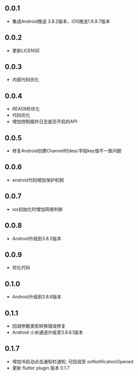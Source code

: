 ## 0.0.1

* 集成Android推送 3.8.2版本，iOS推送1.9.9.7版本
  
## 0.0.2

* 更新LICENSE

## 0.0.3

* 内部代码优化

## 0.0.4

* README优化
* 代码优化
* 增加控制插件日志是否开启的API

## 0.0.5


* 修复Android创建Channel时desc字段key值不一致问题

## 0.0.6 

* android代码增加保护机制

## 0.0.7

* ios初始化时增加网络判断

## 0.0.8

* Android升级到3.8.5版本

## 0.0.9

* 优化代码

## 0.1.0

* Android升级到3.8.6版本

## 0.1.1 

* 回调参数类型转换错误修复
* Android 小米通道升级至3.8.6.1版本



## 0.1.7

* 增加冷启动点击通知栏通知, 可回调至 onNotificationOpened
* 更新 flutter plugin 版本 0.1.7